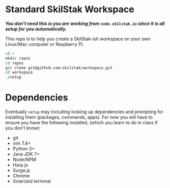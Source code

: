 # Standard SkilStak Workspace 

***You don't need this is you are working from `code.skilstak.io` since it
is all setup for you automatically.***

This repo is to help you create a SkilStak-ish workspace on your
own Linux/Mac computer or Raspberry Pi.

```bash 
cd ~
mkdir repos
cd repos
git clone git@github.com:skilstak/workspace.git
cd workspace
./setup
```

# Dependencies

Eventually `setup` may including looking up dependencies and prompting
for installing them (packages, commands, apps). For now you will
have to ensure you have the following installed, (which you learn
to do in class if you don't know):

* git
* vim 7.4+
* Python 3+
* Java JDK 7+ 
* Node/NPM
* Harp.js
* Surge.js
* Chrome
* Solarized terminal
